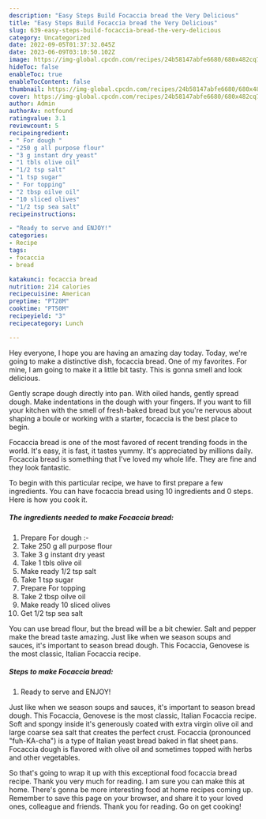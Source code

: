 ```yaml
---
description: "Easy Steps Build Focaccia bread the Very Delicious"
title: "Easy Steps Build Focaccia bread the Very Delicious"
slug: 639-easy-steps-build-focaccia-bread-the-very-delicious
category: Uncategorized
date: 2022-09-05T01:37:32.045Z
date: 2023-06-09T03:10:50.102Z
image: https://img-global.cpcdn.com/recipes/24b58147abfe6680/680x482cq70/focaccia-bread-recipe-main-photo.jpg
hideToc: false
enableToc: true
enableTocContent: false
thumbnail: https://img-global.cpcdn.com/recipes/24b58147abfe6680/680x482cq70/focaccia-bread-recipe-main-photo.jpg
cover: https://img-global.cpcdn.com/recipes/24b58147abfe6680/680x482cq70/focaccia-bread-recipe-main-photo.jpg
author: Admin
authorAv: notfound
ratingvalue: 3.1
reviewcount: 5
recipeingredient:
- " For dough "
- "250 g all purpose flour"
- "3 g instant dry yeast"
- "1 tbls olive oil"
- "1/2 tsp salt"
- "1 tsp sugar"
- " For topping"
- "2 tbsp oilve oil"
- "10 sliced olives"
- "1/2 tsp sea salt"
recipeinstructions:

- "Ready to serve and ENJOY!"
categories:
- Recipe
tags:
- focaccia
- bread

katakunci: focaccia bread 
nutrition: 214 calories
recipecuisine: American
preptime: "PT28M"
cooktime: "PT50M"
recipeyield: "3"
recipecategory: Lunch

---
```



Hey everyone, I hope you are having an amazing day today. Today, we're going to make a distinctive dish, focaccia bread. One of my favorites. For mine, I am going to make it a little bit tasty. This is gonna smell and look delicious.

Gently scrape dough directly into pan. With oiled hands, gently spread dough. Make indentations in the dough with your fingers. If you want to fill your kitchen with the smell of fresh-baked bread but you&#39;re nervous about shaping a boule or working with a starter, focaccia is the best place to begin.

Focaccia bread is one of the most favored of recent trending foods in the world. It's easy, it is fast, it tastes yummy. It's appreciated by millions daily. Focaccia bread is something that I've loved my whole life. They are fine and they look fantastic.


To begin with this particular recipe, we have to first prepare a few ingredients. You can have focaccia bread using 10 ingredients and 0 steps. Here is how you cook it.

<!--inarticleads1-->

##### The ingredients needed to make Focaccia bread:

1. Prepare  For dough :-
1. Take 250 g all purpose flour
1. Take 3 g instant dry yeast
1. Take 1 tbls olive oil
1. Make ready 1/2 tsp salt
1. Take 1 tsp sugar
1. Prepare  For topping
1. Take 2 tbsp oilve oil
1. Make ready 10 sliced olives
1. Get 1/2 tsp sea salt


You can use bread flour, but the bread will be a bit chewier. Salt and pepper make the bread taste amazing. Just like when we season soups and sauces, it&#39;s important to season bread dough. This Focaccia, Genovese is the most classic, Italian Focaccia recipe. 

<!--inarticleads2-->

##### Steps to make Focaccia bread:


1. Ready to serve and ENJOY!

Just like when we season soups and sauces, it&#39;s important to season bread dough. This Focaccia, Genovese is the most classic, Italian Focaccia recipe. Soft and spongy inside it&#39;s generously coated with extra virgin olive oil and large coarse sea salt that creates the perfect crust. Focaccia (pronounced &#34;fuh-KA-cha&#34;) is a type of Italian yeast bread baked in flat sheet pans. Focaccia dough is flavored with olive oil and sometimes topped with herbs and other vegetables. 

So that's going to wrap it up with this exceptional food focaccia bread recipe. Thank you very much for reading. I am sure you can make this at home. There's gonna be more interesting food at home recipes coming up. Remember to save this page on your browser, and share it to your loved ones, colleague and friends. Thank you for reading. Go on get cooking!
